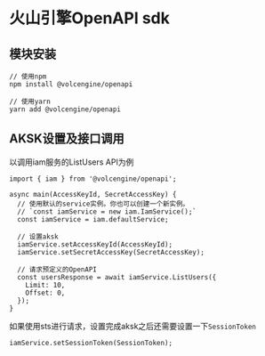 # 火山引擎OpenAPI sdk
## 模块安装
```
// 使用npm
npm install @volcengine/openapi

// 使用yarn 
yarn add @volcengine/openapi
```
## AKSK设置及接口调用
以调用iam服务的ListUsers API为例
```
import { iam } from '@volcengine/openapi';

async main(AccessKeyId, SecretAccessKey) {
  // 使用默认的service实例。你也可以创建一个新实例。
  // `const iamService = new iam.IamService();`
  const iamService = iam.defaultService;

  // 设置aksk
  iamService.setAccessKeyId(AccessKeyId);
  iamService.setSecretAccessKey(SecretAccessKey);
  
  // 请求预定义的OpenAPI
  const usersResponse = await iamService.ListUsers({
    Limit: 10,
    Offset: 0,
  });
}
```

如果使用sts进行请求，设置完成aksk之后还需要设置一下`SessionToken`
```
iamService.setSessionToken(SessionToken);
```
